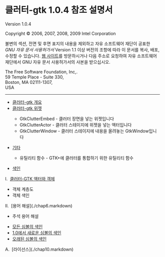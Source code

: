 # 클러터-gtk 1.0.4 참조 설명서 #

Version 1.0.4

Copyright &copy; 2006, 2007, 2008, 2009 Intel Corporation

불변의 섹션, 전면 및 후면 표지의 내용을 제외하고 자유 소프트웨어 재단이 공표한 _GNU 자유 문서 사용허가서_ Version 1.1 이상 버전의 조항에 따라 이 문서를 복사, 배포, 수정할 수 있습니다. [웹 사이트](http://www.fsf.org)를 방문하시거나 다음 주소로 요청하여 자유 소프트웨어 재단에서 GNU 자유 문서 사용허가서의 사본을 받으십시오.

The Free Software Foundation, Inc,.<br/>
59 Temple Place - Suite 330,<br/>
Boston, MA 02111-1307,<br/>
USA

---

<ul>
	<li><a href="chap1.markdown">클러터-gtk 개요</a></li>
	<li><a href="chap2.markdown">클러터-gtk 위젯</a></li>
</ul>
<ul>
	<ul>
		<li>GtkClutterEmbed - 클러터 장면을 넣는 위젯입니다</li>
		<li>GtkClutterActor - 클러터 스테이지에 위젯을 넣는 액터입니다</li>
		<li>GtkClutterWindow - 클러터 스테이지에 내용을 올려놓는 GtkWindow입니다</li>
	</ul>
</ul>
<ul>
	<li><a href="chap3.markdown">기타</a></li>
</ul>
<ul>
	<ul>
		<li>유틸리티 함수 - GTK+에 클러터를 통합하기 위한 유틸리티 함수</li>
	</ul>
</ul>
<ul>
	<li><a href="chap4.markdown">색인</a></li>
</ul>

I.&nbsp;&nbsp;[클러터-GTK 액터와 객체](./chap5.markdown)
<ul>
	<li>객체 계층도</li>
	<li>객체 색인</li>
</ul>
II.&nbsp;&nbsp;[용어 해설](./chap6.markdown)
<ul>
	<li>주석 용어 해설</li>
</ul>

<ul>
	<li><a href="chap7.markdown">모든 심볼의 색인</a></li>
	<li><a href="chap8.markdown">1.0에서 새로운 심볼의 색인</a></li>
	<li><a href="chap9.markdown">오래된 심볼의 색인</a></li>
</ul>
A.&nbsp;&nbsp;[라이선스](./chap10.markdown)
